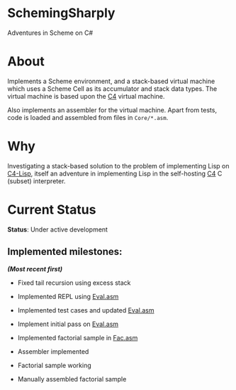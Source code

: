 # SchemingSharply
Adventures in Scheme on C#

# About
Implements a Scheme environment, and a stack-based virtual machine which uses a Scheme Cell as its accumulator and stack data types.
The virtual machine is based upon the [C4](https://github.com/rswier/c4) virtual machine.

Also implements an assembler for the virtual machine.
Apart from tests, code is loaded and assembled from files in `Core/*.asm`.

# Why
Investigating a stack-based solution to the problem of implementing Lisp on [C4-Lisp](https://github.com/andrakis/c4-lisp), itself an adventure in implementing Lisp in the self-hosting [C4](https://github.com/rswier/c4) C (subset) interpreter.

# Current Status

**Status**: Under active development

Implemented milestones:
-----------------------

***(Most recent first)***

* Fixed tail recursion using excess stack

* Implemented REPL using [Eval.asm](https://github.com/andrakis/SchemingSharply/blob/master/SchemingSharply/Core/Eval.asm)

* Implemented test cases and updated [Eval.asm](https://github.com/andrakis/SchemingSharply/blob/master/SchemingSharply/Core/Eval.asm)

* Implement initial pass on [Eval.asm](https://github.com/andrakis/SchemingSharply/blob/master/SchemingSharply/Core/Eval.asm)

* Implemented factorial sample in [Fac.asm](https://github.com/andrakis/SchemingSharply/blob/master/SchemingSharply/Core/Fac.asm)

* Assembler implemented

* Factorial sample working

* Manually assembled factorial sample
